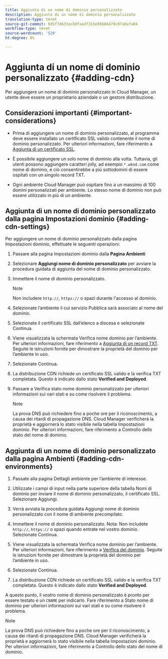 ```yaml
---
title: Aggiunta di un nome di dominio personalizzato
description: Aggiunta di un nome di dominio personalizzato
translation-type: tm+mt
source-git-commit: 9d5f7d633ac8dfaadf315e85666479c87a0afa04
workflow-type: tm+mt
source-wordcount: '529'
ht-degree: 0%

---
```



# Aggiunta di un nome di dominio personalizzato {#adding-cdn}

Per aggiungere un nome di dominio personalizzato in Cloud Manager, un utente deve essere un proprietario aziendale o un gestore distribuzione.

## Considerazioni importanti {#important-considerations}

* Prima di aggiungere un nome di dominio personalizzato, al programma deve essere installato un certificato SSL valido contenente il nome di dominio personalizzato. Per ulteriori informazioni, fare riferimento a [Aggiunta di un certificato SSL](/help/implementing/cloud-manager/managing-ssl-certifications/add-ssl-certificate.md).

* È possibile aggiungere un solo nome di dominio alla volta. Tuttavia, gli utenti possono aggiungere caratteri jolly, ad esempio `*.wknd.com` come nome di dominio, e ciò consentirebbe a più sottodomini di essere ospitati con un singolo record TXT.

* Ogni ambiente Cloud Manager può ospitare fino a un massimo di 100 domini personalizzati per ambiente. Lo stesso nome di dominio non può essere utilizzato in più di un ambiente.

## Aggiunta di un nome di dominio personalizzato dalla pagina Impostazioni dominio {#adding-cdn-settings}

Per aggiungere un nome di dominio personalizzato dalla pagina Impostazioni dominio, effettuate le seguenti operazioni:

1. Passare alla pagina Impostazioni dominio dalla **Pagina Ambienti**

1. Selezionare **Aggiungi nome di dominio personalizzato** per avviare la procedura guidata di aggiunta del nome di dominio personalizzato.

1. Immettere il nome di dominio personalizzato.

   >[!NOTE]
   >Non includere `http://`, `https://` o spazi durante l&#39;accesso al dominio.

1. Selezionate l’ambiente il cui servizio Pubblica sarà associato al nome del dominio.

1. Selezionate il certificato SSL dall’elenco a discesa e selezionate Continua.

1. Viene visualizzata la schermata Verifica nome dominio per l’ambiente. Per ulteriori informazioni, fare riferimento a [Aggiunta di un record TXT](/help/implementing/cloud-manager/custom-domain-names/add-text-record.md).
Seguite le istruzioni fornite per dimostrare la proprietà del dominio per l’ambiente in uso.

1. Selezionate Continua.
1. La distribuzione CDN richiede un certificato SSL valido e la verifica TXT completata. Questo è indicato dallo stato **Verified and Deployed**.
1. Passare a Verifica stato nome dominio personalizzato per ulteriori informazioni sui vari stati e su come risolvere il problema.

   >[!NOTE]
   >La prova DNS può richiedere fino a poche ore per il riconoscimento, a causa dei ritardi di propagazione DNS. Cloud Manager verificherà la proprietà e aggiornerà lo stato visibile nella tabella Impostazioni dominio. Per ulteriori informazioni, fare riferimento a Controllo dello stato del nome di dominio.

## Aggiunta di un nome di dominio personalizzato dalla pagina Ambienti {#adding-cdn-environments}

1. Passate alla pagina Dettagli ambiente per l’ambiente di interesse.
1. Utilizzate i campi di input nella parte superiore della tabella Nomi di dominio per inviare il nome di dominio personalizzato, il certificato SSL. Selezionare Aggiungi.
1. Verrà avviata la procedura guidata Aggiungi nome di dominio personalizzato con il nome di ambiente precompilato.
1. Immettere il nome di dominio personalizzato. Nota: Non includete `http://`, `https://` o spazi quando entrate nel vostro dominio. Selezionate Continua.
1. Viene visualizzata la schermata Verifica nome dominio per l’ambiente. Per ulteriori informazioni, fare riferimento a [Verifica del dominio](/help/implementing/cloud-manager/custom-domain-names/add-text-record.md). Seguite le istruzioni fornite per dimostrare la proprietà del dominio per l’ambiente in uso.

1. Selezionate Continua.
1. La distribuzione CDN richiede un certificato SSL valido e la verifica TXT completata. Questo è indicato dallo stato **Verified and Deployed**.

A questo punto, il vostro nome di dominio personalizzato è pronto per essere testato e un `CNAME` per indicarlo. Fare riferimento a Stato nome di dominio per ulteriori informazioni sui vari stati e su come risolvere il problema.

>[!NOTE]
>La prova DNS può richiedere fino a poche ore per il riconoscimento, a causa dei ritardi di propagazione DNS. Cloud Manager verificherà la proprietà e aggiornerà lo stato visibile nella tabella Impostazioni dominio. Per ulteriori informazioni, fare riferimento a Controllo dello stato del nome di dominio.
